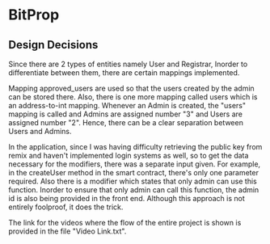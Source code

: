 # BitProp

## Design Decisions

Since there are 2 types of entities namely User and Registrar,
Inorder to differentiate between them, there are certain mappings implemented.

Mapping approved_users are used so that the users created by the admin can be stored there.
Also, there is one more mapping called users which is an address-to-int mapping.
Whenever an Admin is created, the "users" mapping is called and Admins are assigned number "3" and Users are assigned number "2".
Hence, there can be a clear separation between Users and Admins.

In the application, since I was having difficulty retrieving the public key from remix and haven't implemented login systems as well, so to get the data necessary for the modifiers, there was a separate input given.
For example, in the createUser method in the smart contract, there's only one parameter required. Also there is a modifier which states that only admin can use this function.
Inorder to ensure that only admin can call this function, the admin id is also being provided in the front end.
Although this approach is not entirely foolproof, it does the trick.

The link for the videos where the flow of the entire project is shown is provided in the file "Video Link.txt".